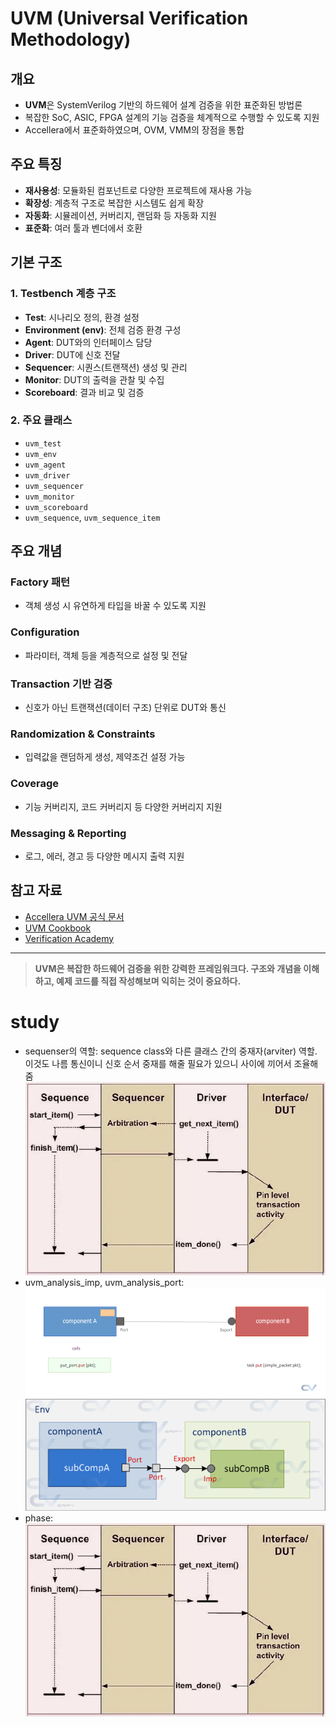 # UVM (Universal Verification Methodology)

## 개요
- **UVM**은 SystemVerilog 기반의 하드웨어 설계 검증을 위한 표준화된 방법론
- 복잡한 SoC, ASIC, FPGA 설계의 기능 검증을 체계적으로 수행할 수 있도록 지원
- Accellera에서 표준화하였으며, OVM, VMM의 장점을 통합

## 주요 특징
- **재사용성**: 모듈화된 컴포넌트로 다양한 프로젝트에 재사용 가능
- **확장성**: 계층적 구조로 복잡한 시스템도 쉽게 확장
- **자동화**: 시뮬레이션, 커버리지, 랜덤화 등 자동화 지원
- **표준화**: 여러 툴과 벤더에서 호환

## 기본 구조

### 1. Testbench 계층 구조
- **Test**: 시나리오 정의, 환경 설정
- **Environment (env)**: 전체 검증 환경 구성
- **Agent**: DUT와의 인터페이스 담당
- **Driver**: DUT에 신호 전달
- **Sequencer**: 시퀀스(트랜잭션) 생성 및 관리
- **Monitor**: DUT의 출력을 관찰 및 수집
- **Scoreboard**: 결과 비교 및 검증

### 2. 주요 클래스
- `uvm_test`
- `uvm_env`
- `uvm_agent`
- `uvm_driver`
- `uvm_sequencer`
- `uvm_monitor`
- `uvm_scoreboard`
- `uvm_sequence`, `uvm_sequence_item`

## 주요 개념

### Factory 패턴
- 객체 생성 시 유연하게 타입을 바꿀 수 있도록 지원

### Configuration
- 파라미터, 객체 등을 계층적으로 설정 및 전달

### Transaction 기반 검증
- 신호가 아닌 트랜잭션(데이터 구조) 단위로 DUT와 통신

### Randomization & Constraints
- 입력값을 랜덤하게 생성, 제약조건 설정 가능

### Coverage
- 기능 커버리지, 코드 커버리지 등 다양한 커버리지 지원

### Messaging & Reporting
- 로그, 에러, 경고 등 다양한 메시지 출력 지원

## 참고 자료
- [Accellera UVM 공식 문서](https://accellera.org/downloads/standards/uvm)
- [UVM Cookbook](https://verificationacademy.com/cookbook/uvm)
- [Verification Academy](https://verificationacademy.com/)

---

> **UVM은 복잡한 하드웨어 검증을 위한 강력한 프레임워크다. 구조와 개념을 이해하고, 예제 코드를 직접 작성해보며 익히는 것이 중요하다.**

# study

- sequenser의 역할: sequence class와 다른 클래스 간의 중재자(arviter) 역할. 이것도 나름 통신이니 신호 순서 중재를 해줄 필요가 있으니 사이에 끼어서 조율해줌  
![alt text](/img/image.png)  
- uvm_analysis_imp, uvm_analysis_port:  
![alt text](/img/tlm-put.gif)
![alt text](/img/image-1.png)
- phase:  
![alt text](/img/image.png)